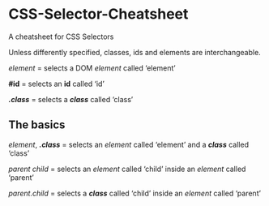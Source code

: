 # CSS-Selector-Cheatsheet
A cheatsheet for CSS Selectors


Unless differently specified, classes, ids and elements are interchangeable.

*element* = selects a DOM *element* called ‘element’

__#id__ = selects an __id__ called ‘id’

*__.class__* = selects a *__class__* called ‘class’


## The basics

*element*, *__.class__* = selects an *element* called ‘element’ and a *__class__* called ‘class’

*parent child*  = selects an *element* called ‘child’ inside an *element* called ‘parent’

*parent.child* = selects a *__class__* called ‘child’ inside an *element* called ‘parent’
